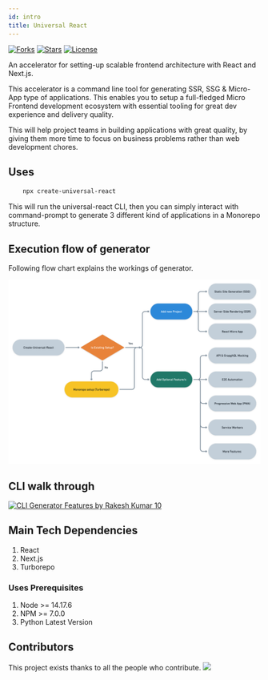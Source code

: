 ```yaml
---
id: intro
title: Universal React
---
```


[![Forks](https://img.shields.io/github/forks/pagesource/universal-react-v2)](https://img.shields.io/github/forks/pagesource/universal-react-v2) [![Stars](https://img.shields.io/github/stars/pagesource/universal-react-v2)](https://img.shields.io/github/stars/pagesource/universal-react-v2) [![License](https://img.shields.io/github/license/pagesource/universal-react-v2)](https://img.shields.io/github/license/pagesource/universal-react-v2)

An accelerator for setting-up scalable frontend architecture with React and Next.js.

This accelerator is a command line tool for generating SSR, SSG & Micro-App type of applications. This enables you to setup a full-fledged Micro Frontend development ecosystem with essential tooling for great dev experience and delivery quality.

This will help project teams in building applications with great quality, by giving them more time to focus on business problems rather than web development chores.

## Uses

```sh
    npx create-universal-react
```

This will run the universal-react CLI, then you can simply interact with command-prompt to generate 3 different kind of applications in a Monorepo structure.

## Execution flow of generator

Following flow chart explains the workings of generator. 

![Execution flow of Universal React generator](/img/universal-react-generator-2x.png)

## CLI walk through 

[![CLI Generator Features by Rakesh Kumar 10](https://s7.gifyu.com/images/Banner018d3b1cbb27ffe53f.jpg)](https://web.microsoftstream.com/video/3b7ca6eb-d0ac-47e9-819b-d3e5e398ba09 "CLI Generator Features by Rakesh Kumar 10")

## Main Tech Dependencies

1. React
2. Next.js
3. Turborepo

### Uses Prerequisites

1. Node >= 14.17.6
2. NPM >= 7.0.0
3. Python Latest Version


## Contributors

This project exists thanks to all the people who contribute.
<a href="https://github.com/pagesource/universal-react-v2/graphs/contributors"><img src="https://opencollective.com/universal-react-v2/contributors.svg?width=890&button=false" /></a>